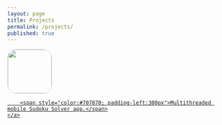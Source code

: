 ```yaml
---
layout: page
title: Projects
permalink: /projects/
published: true
---
```





<ul style="list-style:none; margin:0; padding:0">

  <li>
      <a href="https://itunes.apple.com/us/app/pocket-sudoku-solver/id991259276?mt=8">
      <img src="http://trentyou.github.io/images/SudokuSolverIcon.png" style=" height:100px; width:100px; border-radius:20px; border-style:solid; border-width:1px; border-color:#D8D8D8; vertical-align:middle">
      </a>
      <a href="https://itunes.apple.com/us/app/pocket-sudoku-solver/id991259276?mt=8">

    	<span style="color:#707070; padding-left:300px">Multithreaded mobile Sudoku Solver app.</span>
    </a>
  </li>
</ul>